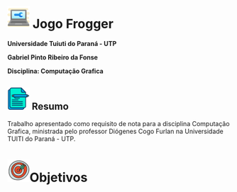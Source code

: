 <h1><img src="https://github.com/GabrielPRDF/TCC_Interpretador/blob/master/Documentos/Icons/interpretador.png" height="50" width="50"> <b>Jogo Frogger</b></h1>

**Universidade Tuiuti do Paraná - UTP**

**Gabriel Pinto Ribeiro da Fonse**

**Disciplina: Computação Grafica**

<h2><img src="https://github.com/GabrielPRDF/TCC_Interpretador/blob/master/Documentos/Icons/resumo.png" height="50" width="50"> <b>Resumo</b></h2>

Trabalho apresentado como requisito de nota para a disciplina Computação Grafica, ministrada pelo professor Diógenes Cogo Furlan na Universidade TUITI do Paraná - UTP.



<h1><img src="https://github.com/GabrielPRDF/TCC_Interpretador/blob/master/Documentos/Icons/objetivo.png" height="50" width="50"><b>Objetivos</b></h1>
